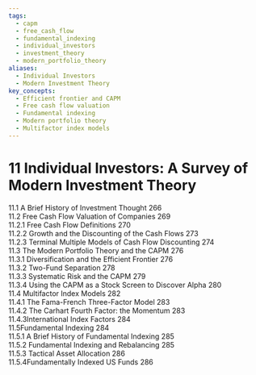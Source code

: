 ```yaml
---
tags:
  - capm
  - free_cash_flow
  - fundamental_indexing
  - individual_investors
  - investment_theory
  - modern_portfolio_theory
aliases:
  - Individual Investors
  - Modern Investment Theory
key_concepts:
  - Efficient frontier and CAPM
  - Free cash flow valuation
  - Fundamental indexing
  - Modern portfolio theory
  - Multifactor index models
---
```


# 11  Individual Investors: A Survey of Modern Investment Theory  

11.1 A Brief History of Investment Thought 266   
11.2 Free Cash Flow Valuation of Companies 269   
11.2.1 Free Cash Flow Definitions 270   
11.2.2 Growth and the Discounting of the Cash Flows 273   
11.2.3 Terminal Multiple Models of Cash Flow Discounting 274   
11.3 The Modern Portfolio Theory and the CAPM 276   
11.3.1 Diversification and the Efficient Frontier 276   
11.3.2 Two-Fund Separation 278   
11.3.3 Systematic Risk and the CAPM 279   
11.3.4 Using the CAPM as a Stock Screen to Discover Alpha 280   
11.4 Multifactor Index Models 282   
11.4.1 The Fama-French Three-Factor Model 283   
11.4.2 The Carhart Fourth Factor: the Momentum 283   
11.4.3International Index Factors 284   
11.5Fundamental Indexing 284   
11.5.1 A Brief History of Fundamental Indexing 285   
11.5.2 Fundamental Indexing and Rebalancing 285   
11.5.3 Tactical Asset Allocation 286   
11.5.4Fundamentally Indexed US Funds 286  

